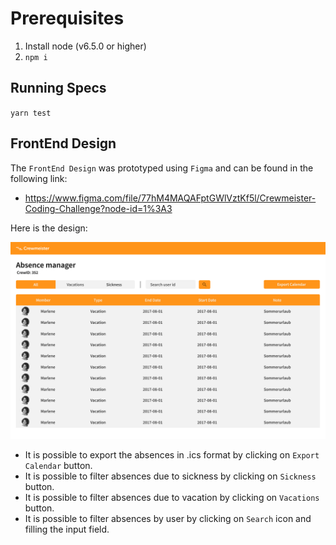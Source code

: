 # Prerequisites

1. Install node (v6.5.0 or higher)
2. `npm i`

## Running Specs

`yarn test`

## FrontEnd Design

The `FrontEnd Design` was prototyped using `Figma` and can be found in the following link:

  - https://www.figma.com/file/77hM4MAQAFptGWlVztKf5l/Crewmeister-Coding-Challenge?node-id=1%3A3

Here is the design:

![Design of Absence Manager](design.png)

  - It is possible to export the absences in .ics format by clicking on `Export Calendar` button.
  - It is possible to filter absences due to sickness by clicking on `Sickness` button.
  - It is possible to filter absences due to vacation by clicking on `Vacations` button.
  - It is possible to filter absences by user by clicking on `Search` icon and filling the input field.
